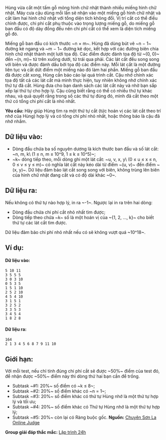 Hùng vừa cắt một tấm gỗ mỏng hình chữ nhật thành nhiều miếng hình chữ nhật. Máy cưa cậu dùng mỗi lần sẽ nhận vào một miếng gỗ hình chữ nhật và cắt làm hai hình chữ nhật với tổng diện tích không đổi. Vị trí cắt có thể điều chỉnh được, chi phí cắt phụ thuộc vào trọng lượng miếng gỗ, do miếng gỗ ban đầu có độ dày đồng đều nên chi phí cắt có thể xem là diện tích miếng gỗ đó.

Miếng gỗ ban đầu có kích thước ~n × m~. Hùng đã dùng bút vẽ ~n − 1~ đường kẻ ngang và ~m − 1~ đường kẻ dọc, kết hợp với các đường biên chia hình chữ nhật thành một lưới tọa độ. Các điểm được đánh tọa độ từ ~(0, 0)~ đến ~(n, m)~ từ trên xuống dưới, từ trái qua phải. Các lát cắt đều song song với biên và được đánh dấu bởi tọa độ các điểm này. Mỗi lát cắt là một đường liên tục và cắt dứt điểm một miếng nào đó làm hai phần. Miếng gỗ ban đầu đã được cắt xong, Hùng cần báo cáo lại quá trình cắt. Cậu nhớ chính xác tọa độ tất cả các lát cắt mà mình thực hiện, tuy nhiên không nhớ chính xác thứ tự đã cắt. Hùng đưa cho bạn danh sách các lát cắt này và nhờ bạn sắp xếp lại thứ tự cho hợp lý. Cậu cũng biết rằng có thể có nhiều thứ tự khác nhau, và quả quyết rằng trong số các thứ tự đúng đó, mình đã cắt theo một thứ có tổng chi phí cắt là nhỏ nhất.

**Yêu cầu:** Hãy giúp Hùng tìm ra một thứ tự cắt (tức hoán vị các lát cắt theo trí nhớ của Hùng) hợp lý và có tổng chi phí nhỏ nhất, hoặc thông báo là cậu đã nhớ nhầm.

## Dữ liệu vào:
- Dòng đầu chứa ba số nguyên dương là kích thước ban đầu và số lát cắt: ~n, m, k\ (1 ≤ n, m ≤ 10^9, 1 ≤ k ≤ 10^5)~;
- ~k~ dòng tiếp theo, mỗi dòng ghi một lát cắt: ~u, v, x, y\ (0 ≤ u ≤ x ≤ n, 0 ≤ v ≤ y ≤ m)~ có nghĩa lát cắt này kéo dài từ điểm ~(u, v)~ đến điểm ~(x, y)~. Dữ liệu đảm bảo lát cắt song song với biên, không trùng lên biên của hình chữ nhật đang cắt và có độ dài khác ~0~.

## Dữ liệu ra:
Nếu không có thứ tự nào hợp lý, in ra ~-1~. Ngược lại in ra trên hai dòng:
- Dòng đầu chứa chi phí cắt nhỏ nhất tìm được;
- Dòng tiếp theo chứa ~k~ số là một hoán vị của ~\{1, 2, …, k\}~ cho biết thứ tự các lát cắt tìm được.

Dữ liệu đảm bảo chi phí nhỏ nhất nếu có sẽ không vượt quá ~10^18~.

## Ví dụ:
#### Dữ liệu vào:
```
5 10 11
3 5 5 5
3 0 3 10
0 5 3 5
1 5 1 10
2 5 2 10
4 5 4 10
3 1 5 1
3 2 5 2
3 3 5 3
3 4 5 4
1 8 2 8
```

#### Dữ liệu ra:
```
164
2 1 3 4 5 6 8 7 9 11 10
```

## Giới hạn:
Với mỗi test, nếu chỉ tính đúng chi phí cắt sẽ được ~50\%~ điểm của test đó, để nhận được ~50\%~ điểm này thì dòng thứ hai bạn cần để trống.

- Subtask ~\#1: 20\%~ số điểm có ~k ≤ 8~;
- Subtask ~\#2: 20\%~ số điểm khác có ~n = 1~;
- Subtask ~\#3: 20\%~ số điểm khác có thứ tự Hùng nhớ là một thứ tự hợp lý và tối ưu;
- Subtask ~\#4: 20\%~ số điểm khác có Thứ tự Hùng nhớ là một thứ tự hợp lý;
- Subtask ~\#5: 20\%~ còn lại có Ràng buộc gốc.
**Nguồn:** [Chuyên Sơn La Online Judge](http://csloj.ddns.net/)

**Group giải đáp thắc mắc:** [Lập trình 24h](https://www.facebook.com/groups/1386904321519984)
